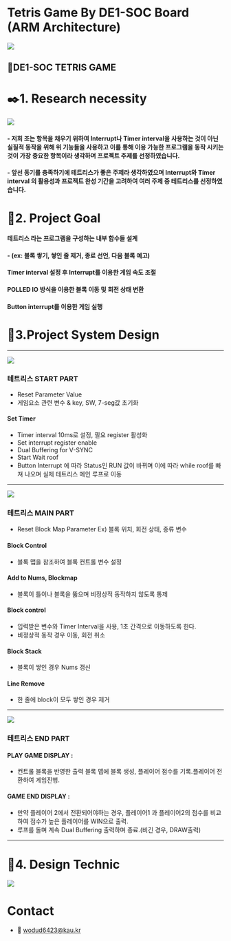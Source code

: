 # Tetris Game By DE1-SOC Board (ARM Architecture)


<!--프로젝트 대문 이미지-->
<img src = image/Title.gif>

## :dvd:DE1-SOC TETRIS GAME 


# :black_nib:1. Research necessity

<img src = image/Tetrisimage.png>

#### - 저희 조는 항목을 채우기 위하여 Interrupt나 Timer interval을 사용하는 것이 아닌 실질적 동작을 위해 위 기능들을 사용하고 이를 통해 이용 가능한 프로그램을 동작 시키는 것이 가장 중요한 항목이라 생각하며 프로젝트 주제를 선정하였습니다.

#### - 앞선 동기를 충족하기에 테트리스가 좋은 주제라 생각하였으며 Interrupt와 Timer interval 의 활용성과 프로젝트 완성 기간을 고려하여 여러 주제 중 테트리스를 선정하였습니다.

# :checkered_flag:2. Project Goal

#### 테트리스 라는 프로그램을 구성하는 내부 함수들 설계

#### - (ex: 블록 쌓기, 쌓인 줄 제거, 종료 선언, 다음 블록 예고)

#### Timer interval 설정 후 Interrupt를 이용한 게임 속도 조절

#### POLLED IO 방식을 이용한 블록 이동 및 회전 상태 변환

#### Button interrupt를 이용한 게임 실행


# :wrench:3.Project System Design

---

<img src = image/image01.png>

### 테트리스 START PART
- Reset Parameter Value
- 게임요소 관련 변수 & key, SW, 7-seg값 초기화

#### Set Timer
- Timer interval 10ms로 설정, 필요 register 활성화
- Set interrupt register enable
- Dual Buffering for V-SYNC
- Start Wait roof
- Button Interrupt 에 따라 Status인 RUN 값이 바뀌며 이에 따라 while roof를 빠져 나오며 실제 테트리스 메인 루프로 이동

---

<img src = image/image02.png>

### 테트리스 MAIN PART
- Reset Block Map Parameter
Ex) 블록 위치, 회전 상태, 종류 변수

#### Block Control
- 블록 맵을 참조하여 블록 컨트롤 변수 설정

#### Add to Nums, Blockmap
- 블록이 틀이나 블록을 뚫으며 비정상적 동작하지 않도록 통제

#### Block control
- 입력받은 변수와 Timer Interval을 사용, 1초 간격으로 이동하도록 한다.
- 비정상적 동작 경우 이동, 회전 취소

#### Block Stack
- 블록이 쌓인 경우 Nums 갱신

#### Line Remove
- 한 줄에 block이 모두 쌓인 경우 제거

---

<img src = image/image03.png>

### 테트리스 END PART

#### PLAY GAME DISPLAY : 
- 컨트롤 블록을 반영한 출력 블록 맵에 블록 생성, 플레이어 점수를 기록.플레이어 전환하여 게임진행. 

#### GAME END DISPLAY : 
- 만약 플레이어 2에서 전환되어야하는 경우, 플레이어1 과 플레이어2의 점수를 비교하여 점수가 높은 플레이어를 WIN으로 출력. 
- 루프를 돌며 계속 Dual Buffering 출력하며 종료.(비긴 경우, DRAW출력)

---

# :pencil:4. Design Technic

<img src = image/image04.png>

# Contact
- 📧 wodud6423@kau.kr

